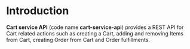 # Introduction

__Cart service API__ (code name __cart-service-api__) provides a REST API for Cart related actions such as creating a Cart, adding and removing Items from Cart, creating Order from Cart and Order fulfillments.